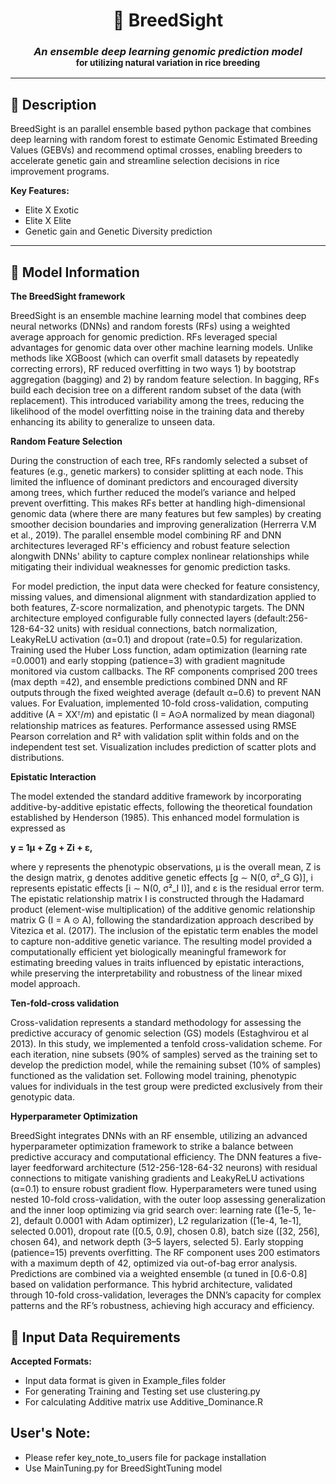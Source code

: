<h1 align="center">
  <b>🧬 BreedSight</b>
</h1>

<h3 align="center">
  <i>An ensemble deep learning genomic prediction model</i><br>
  <small>for utilizing natural variation in rice breeding</small>
</h3>

---

## 📝 Description

BreedSight is an parallel ensemble based python package that combines deep learning with random forest to estimate Genomic Estimated Breeding Values (GEBVs) and recommend optimal crosses, enabling breeders to accelerate genetic gain and streamline selection decisions in rice improvement programs.

**Key Features:**
- Elite X Exotic
- Elite X Elite 
- Genetic gain and Genetic Diversity prediction

---

## 🧠 Model Information
**The BreedSight framework**

BreedSight is an ensemble machine learning model that combines deep neural networks (DNNs) and random forests (RFs) using a weighted average approach for genomic prediction. RFs leveraged special advantages for genomic data over other machine learning models. Unlike methods like XGBoost (which can overfit small datasets by repeatedly correcting errors), RF reduced overfitting in two ways 1) by bootstrap aggregation (bagging) and 2) by random feature selection. In bagging, RFs build each decision tree on a different random subset of the data (with replacement). This introduced variability among the trees, reducing the likelihood of the model overfitting noise in the training data and thereby enhancing its ability to generalize to unseen data. 

**Random Feature Selection** 

During the construction of each tree, RFs randomly selected a subset of features (e.g., genetic markers) to consider splitting at each node. This limited the influence of dominant predictors and encouraged diversity among trees, which further reduced the model’s variance and helped prevent overfitting. This makes RFs better at handling high-dimensional genomic data (where there are many features but few samples) by creating smoother decision boundaries and improving generalization (Herrerra V.M et al., 2019). The parallel ensemble model combining RF and DNN architectures leveraged RF's efficiency and robust feature selection alongwith DNNs' ability to capture complex nonlinear relationships while mitigating their individual weaknesses for genomic prediction tasks. 

 

 For model prediction, the input data were checked for feature consistency, missing values, and dimensional alignment with standardization applied to both features, Z-score normalization, and phenotypic targets. The DNN architecture employed configurable fully connected layers (default:256-128-64-32 units) with residual connections, batch normalization, LeakyReLU activation (α=0.1) and dropout (rate=0.5) for regularization. Training used the Huber Loss function, adam optimization (learning rate =0.0001) and early stopping (patience=3) with gradient magnitude monitored via custom callbacks. The RF components comprised 200 trees (max depth =42), and ensemble predictions combined DNN and RF outputs through the fixed weighted average (default α=0.6) to prevent NAN values. For Evaluation, implemented 10-fold cross-validation, computing additive (A = XXᵀ/*m*) and epistatic (I = A⊙A normalized by mean diagonal) relationship matrices as features. Performance assessed using  RMSE Pearson correlation and R² with validation split within folds and on the independent test set. Visualization includes prediction of scatter plots and distributions. 

 

**Epistatic Interaction**  

The model extended the standard additive framework by incorporating additive-by-additive epistatic effects, following the theoretical foundation established by Henderson (1985). This enhanced model formulation is expressed as 

**y = 1μ + Zg + Zi + ε,** 

where y represents the phenotypic observations, μ is the overall mean, Z is the design matrix, g denotes additive genetic effects [g ∼ N(0, σ²_G G)], i represents epistatic effects [i ∼ N(0, σ²_I I)], and ε is the residual error term. The epistatic relationship matrix I is constructed through the Hadamard product (element-wise multiplication) of the additive genomic relationship matrix G (I = A ⊙ A), following the standardization approach described by Vitezica et al. (2017). The inclusion of the epistatic term enables the model to capture non-additive genetic variance. The resulting model provided a computationally efficient yet biologically meaningful framework for estimating breeding values in traits influenced by epistatic interactions, while preserving the interpretability and robustness of the linear mixed model approach. 

 

**Ten-fold-cross validation** 

Cross-validation represents a standard methodology for assessing the predictive accuracy of genomic selection (GS) models (Estaghvirou et al 2013). In this study, we implemented a tenfold cross-validation scheme. For each iteration, nine subsets (90% of samples) served as the training set to develop the prediction model, while the remaining subset (10% of samples) functioned as the validation set. Following model training, phenotypic values for individuals in the test group were predicted exclusively from their genotypic data. 

 

**Hyperparameter Optimization** 

BreedSight integrates DNNs with an RF ensemble, utilizing an advanced hyperparameter optimization framework to strike a balance between predictive accuracy and computational efficiency. The DNN features a five-layer feedforward architecture (512-256-128-64-32 neurons) with residual connections to mitigate vanishing gradients and LeakyReLU activations (α=0.1) to ensure robust gradient flow. Hyperparameters were tuned using nested 10-fold cross-validation, with the outer loop assessing generalization and the inner loop optimizing via grid search over: learning rate ([1e-5, 1e-2], default 0.0001 with Adam optimizer), L2 regularization ([1e-4, 1e-1], selected 0.001), dropout rate ([0.5, 0.9], chosen 0.8), batch size ([32, 256], chosen  64), and network depth (3–5 layers, selected 5). Early stopping (patience=15) prevents overfitting. The RF component uses 200 estimators with a maximum depth of 42, optimized via out-of-bag error analysis. Predictions are combined via a weighted ensemble (α tuned in [0.6-0.8] based on validation performance. This hybrid architecture, validated through 10-fold cross-validation, leverages the DNN’s capacity for complex patterns and the RF’s robustness, achieving high accuracy and efficiency. 

## 📂 Input Data Requirements
**Accepted Formats:**
- Input data format is given in Example_files folder
- For generating Training and Testing set use clustering.py 
- For calculating Additive matrix use Additive_Dominance.R
##  User's Note:
- Please refer key_note_to_users file for package installation
- Use MainTuning.py for BreedSightTuning model

